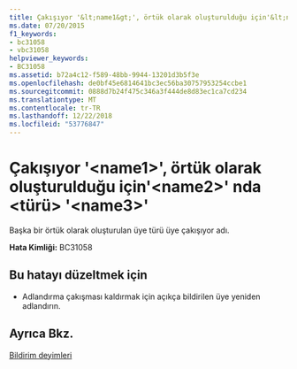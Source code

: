 ```yaml
---
title: Çakışıyor '&lt;name1&gt;', örtük olarak oluşturulduğu için'&lt;name2&gt;' nda &lt;türü&gt; '&lt;name3&gt;'
ms.date: 07/20/2015
f1_keywords:
- bc31058
- vbc31058
helpviewer_keywords:
- BC31058
ms.assetid: b72a4c12-f589-48bb-9944-13201d3b5f3e
ms.openlocfilehash: de0bf45e6814641bc3ec56ba30757953254ccbe1
ms.sourcegitcommit: 0888d7b24f475c346a3f444de8d83ec1ca7cd234
ms.translationtype: MT
ms.contentlocale: tr-TR
ms.lasthandoff: 12/22/2018
ms.locfileid: "53776847"
---
```

# <a name="conflicts-with-ltname1gt-which-is-implicitly-created-for-ltname2gt-in-lttypegt-ltname3gt"></a>Çakışıyor '&lt;name1&gt;', örtük olarak oluşturulduğu için'&lt;name2&gt;' nda &lt;türü&gt; '&lt;name3&gt;'
Başka bir örtük olarak oluşturulan üye türü üye çakışıyor adı.  
  
 **Hata Kimliği:** BC31058  
  
## <a name="to-correct-this-error"></a>Bu hatayı düzeltmek için  
  
-   Adlandırma çakışması kaldırmak için açıkça bildirilen üye yeniden adlandırın.  
  
## <a name="see-also"></a>Ayrıca Bkz.  
 [Bildirim deyimleri](~/docs/visual-basic/programming-guide/language-features/statements.md#declaration-statements)
